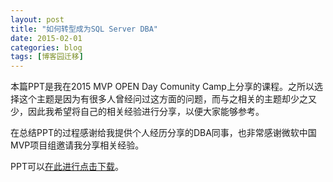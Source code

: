 ```yaml
---
layout: post
title: "如何转型成为SQL Server DBA"
date: 2015-02-01
categories: blog
tags: [博客园迁移]
---
```


本篇PPT是我在2015 MVP OPEN Day Comunity Camp上分享的课程。之所以选择这个主题是因为有很多人曾经问过这方面的问题，而与之相关的主题却少之又少，因此我希望将自己的相关经验进行分享，以便大家能够参考。

在总结PPT的过程感谢给我提供个人经历分享的DBA同事，也非常感谢微软中国MVP项目组邀请我分享相关经验。

PPT可以[在此进行点击下载](https://files.cnblogs.com/files/CareySon/%E5%AE%8B%E6%B2%84%E5%89%91-%E5%A6%82%E4%BD%95%E8%BD%AC%E5%9E%8BDBA.pdf)。
